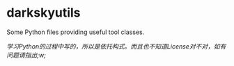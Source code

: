 # darkskyutils
Some Python files providing useful tool classes.

*学习Python的过程中写的，所以是依托构式。而且也不知道License对不对，如有问题请指出;w;*
